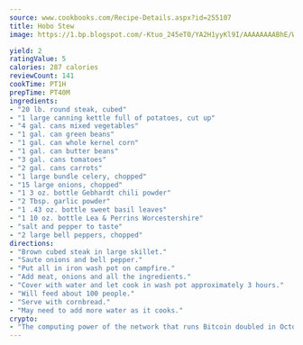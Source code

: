```yaml
---
source: www.cookbooks.com/Recipe-Details.aspx?id=255107
title: Hobo Stew
image: https://1.bp.blogspot.com/-Ktuo_245eT0/YA2H1yyKl9I/AAAAAAAABhE/WMoqSq2tWOcgMkPaLYZ-49h8pVDUUwFCQCLcBGAsYHQ/s307/5.png

yield: 2
ratingValue: 5
calories: 287 calories
reviewCount: 141
cookTime: PT1H
prepTime: PT40M
ingredients:
- "20 lb. round steak, cubed"
- "1 large canning kettle full of potatoes, cut up"
- "4 gal. cans mixed vegetables"
- "1 gal. can green beans"
- "1 gal. can whole kernel corn"
- "1 gal. can butter beans"
- "3 gal. cans tomatoes"
- "2 gal. cans carrots"
- "1 large bundle celery, chopped"
- "15 large onions, chopped"
- "1 3 oz. bottle Gebhardt chili powder"
- "2 Tbsp. garlic powder"
- "1 .43 oz. bottle sweet basil leaves"
- "1 10 oz. bottle Lea & Perrins Worcestershire"
- "salt and pepper to taste"
- "2 large bell peppers, chopped"
directions:
- "Brown cubed steak in large skillet."
- "Saute onions and bell pepper."
- "Put all in iron wash pot on campfire."
- "Add meat, onions and all the ingredients."
- "Cover with water and let cook in wash pot approximately 3 hours."
- "Will feed about 100 people."
- "Serve with cornbread."
- "May need to add more water as it cooks."
crypto:
- "The computing power of the network that runs Bitcoin doubled in October, pushing out all but the most dedicated miners."
---
```

